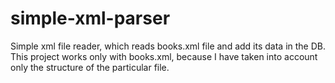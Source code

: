 # simple-xml-parser

Simple xml file reader, which reads books.xml file and add its data in the DB. This project works only with books.xml, because I have taken into account only the structure of the particular file.
